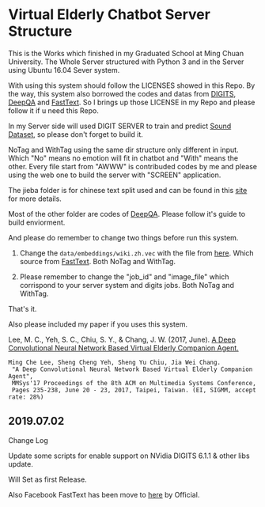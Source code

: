 # Virtual Elderly Chatbot Server Structure


This is the Works which finished in my Graduated School at Ming Chuan University. The Whole Server structured with Python 3 and in the Server using Ubuntu 16.04 Sever system. 


With using this system should follow the LICENSES showed in this Repo. By the way, this system also borrowed the codes and datas from [DIGITS](https://github.com/NVIDIA/DIGITS), [DeepQA](https://github.com/Conchylicultor/DeepQA) and [FastText](https://github.com/facebookresearch/fastText). So I brings up those LICENSE in my Repo and please follow it if u need this Repo.


In my Server side will used DIGIT SERVER to train and predict [Sound Dataset](https://github.com/artmusic0/Chinese-Speech-Emotion-Datasets), so please don't forget to build it.


NoTag and WithTag using the same dir structure only different in input. Which "No" means no emotion will fit in chatbot and "With" means the other. Every file start from "AWWW" is contribuded codes by me and please using the web one to build the server with "SCREEN" application.


The jieba folder is for chinese text split used and can be found in this [site](https://github.com/L706077/jieba-zh_TW) for more details.


Most of the other folder are codes of [DeepQA](https://github.com/Conchylicultor/DeepQA). Please follow it's guide to build enviorment.


And please do remember to change two things before run this system.

1. Change the `data/embeddings/wiki.zh.vec` with the file from [here](https://s3-us-west-1.amazonaws.com/fasttext-vectors/wiki.zh.vec). Which source from [FastText](https://github.com/facebookresearch/fastText/blob/master/pretrained-vectors.md). Both NoTag and WithTag.

2. Please remember to change the "job_id" and "image_file" which corrispond to your server system and digits jobs.  Both NoTag and WithTag.

That's it.



Also please included my paper if you uses this system.

Lee, M. C., Yeh, S. C., Chiu, S. Y., & Chang, J. W. (2017, June). [A Deep Convolutional Neural Network Based Virtual Elderly Companion Agent.](http://dl.acm.org/citation.cfm?id=3083220)

```
Ming Che Lee, Sheng Cheng Yeh, Sheng Yu Chiu, Jia Wei Chang.
 "A Deep Convolutional Neural Network Based Virtual Elderly Companion Agent",
 MMSys'17 Proceedings of the 8th ACM on Multimedia Systems Conference,
 Pages 235-238, June 20 - 23, 2017, Taipei, Taiwan. (EI, SIGMM, accept rate: 28%)
```

## 2019.07.02

Change Log

Update some scripts for enable support on NVidia DIGITS 6.1.1 & other libs update.

Will Set as first Release.

Also Facebook FastText has been move to [here](https://fasttext.cc/docs/en/pretrained-vectors.html) by Official.
